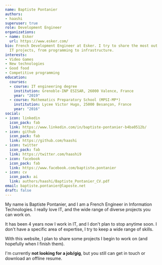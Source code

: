 ```yaml
---
name: Baptiste Pontanier
authors:
- haashi
superuser: true
role: Development Engineer
organizations:
- name: Esker
  url: https://www.esker.com/
bio: French Development Engineer at Esker. I try to share the most out of my personal
  IT projects, from programming to infrastructure.
interests:
- Video Games
- New technologies
- Good food
- Competitive programming
education:
  courses:
  - course: IT engineering degree
    institution: Grenoble-INP ESISAR, 26000 Valence, France
    year: "2019"
  - course: Mathematics Preparatory School (MPSI-MP*)
    institution: Lycee Victor Hugo, 25000 Besançon, France
    year: "2016"
social:
- icon: linkedin
  icon_pack: fab
  link: https://www.linkedin.com/in/baptiste-pontanier-b4ba0512b/
- icon: github
  icon_pack: fab
  link: https://github.com/haashi
- icon: twitter
  icon_pack: fab
  link: https://twitter.com/haashi9
- icon: facebook
  icon_pack: fab
  link: https://www.facebook.com/baptiste.pontanier
- icon: cv
  icon_pack: ai
  link: authors/haashi/Baptiste_Pontanier_CV.pdf
email: baptiste.pontanier@laposte.net
draft: false
---
```

My name is Baptiste Pontanier, and I am a French Engineer in Information Technologies. I really love IT, and the wide range of diverse projects you can work on. 

It has been 4 years now I work in IT, and I don't plan to stop anytime soon. I don't have a specific area of expertise, I try to keep a wide range of skills.

With this website, I plan to share some projects I begin to work on (and hopefully when I finish them).

I'm currently **not looking for a job/gig**, but you still can get in touch or download an offline resume.